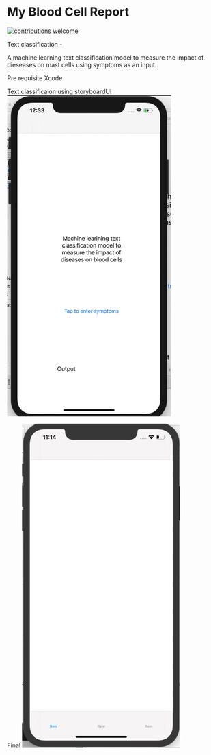 # My Blood Cell Report 
[![contributions welcome](https://img.shields.io/badge/contributions-welcome-brightgreen.svg?style=flat)](https://github.com/dwyl/esta/issues)


Text classification - 

A machine learning text classification model to measure the impact of dieseases on mast cells using symptoms as an input.

Pre requisite 
Xcode



Text classificaion using storyboardUI
![Output](https://github.com/AkshayDevkate/CoreML/blob/main/Text%20classification/using%20storyboard/output/output.gif)

Final
![Output](https://github.com/AkshayDevkate/CoreML/blob/main/Final/Final.gif)

